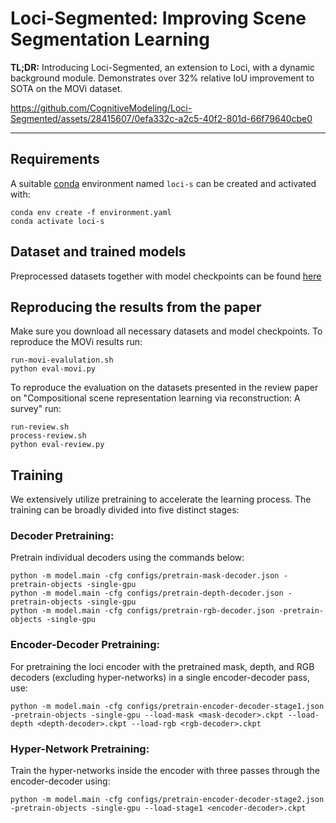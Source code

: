 # Loci-Segmented: Improving Scene Segmentation Learning

<b>TL;DR:</b> Introducing Loci-Segmented, an extension to Loci, with a dynamic background module. Demonstrates over 32% relative IoU improvement to SOTA on the MOVi dataset.


https://github.com/CognitiveModeling/Loci-Segmented/assets/28415607/0efa332c-a2c5-40f2-801d-66f79640cbe0

---
## Requirements
A suitable [conda](https://conda.io/) environment named `loci-s` can be created
and activated with:

```
conda env create -f environment.yaml
conda activate loci-s
```

## Dataset and trained models

Preprocessed datasets together with model checkpoints can be found [here](https://unitc-my.sharepoint.com/:f:/g/personal/iiimt01_cloud_uni-tuebingen_de/El2HRkcvN0BAh2J4nddwFmABCgtALSfObFYhzTHJPMBJFw?e=8nPkld)

## Reproducing the results from the paper
Make sure you download all necessary datasets and model checkpoints.
To reproduce the MOVi results run:
```
run-movi-evalulation.sh
python eval-movi.py
```

To reproduce the evaluation on the datasets presented in the review paper on "Compositional scene representation learning via reconstruction: A survey" run:
```
run-review.sh
process-review.sh
python eval-review.py
```

## Training
We extensively utilize pretraining to accelerate the learning process. The training can be broadly divided into five distinct stages:

### Decoder Pretraining:
Pretrain individual decoders using the commands below:
```
python -m model.main -cfg configs/pretrain-mask-decoder.json -pretrain-objects -single-gpu
python -m model.main -cfg configs/pretrain-depth-decoder.json -pretrain-objects -single-gpu
python -m model.main -cfg configs/pretrain-rgb-decoder.json -pretrain-objects -single-gpu
```

### Encoder-Decoder Pretraining:
For pretraining the loci encoder with the pretrained mask, depth, and RGB decoders (excluding hyper-networks) in a single encoder-decoder pass, use:
```
python -m model.main -cfg configs/pretrain-encoder-decoder-stage1.json -pretrain-objects -single-gpu --load-mask <mask-decoder>.ckpt --load-depth <depth-decoder>.ckpt --load-rgb <rgb-decoder>.ckpt
```

### Hyper-Network Pretraining:
Train the hyper-networks inside the encoder with three passes through the encoder-decoder using:
```
python -m model.main -cfg configs/pretrain-encoder-decoder-stage2.json -pretrain-objects -single-gpu --load-stage1 <encoder-decoder>.ckpt
```
